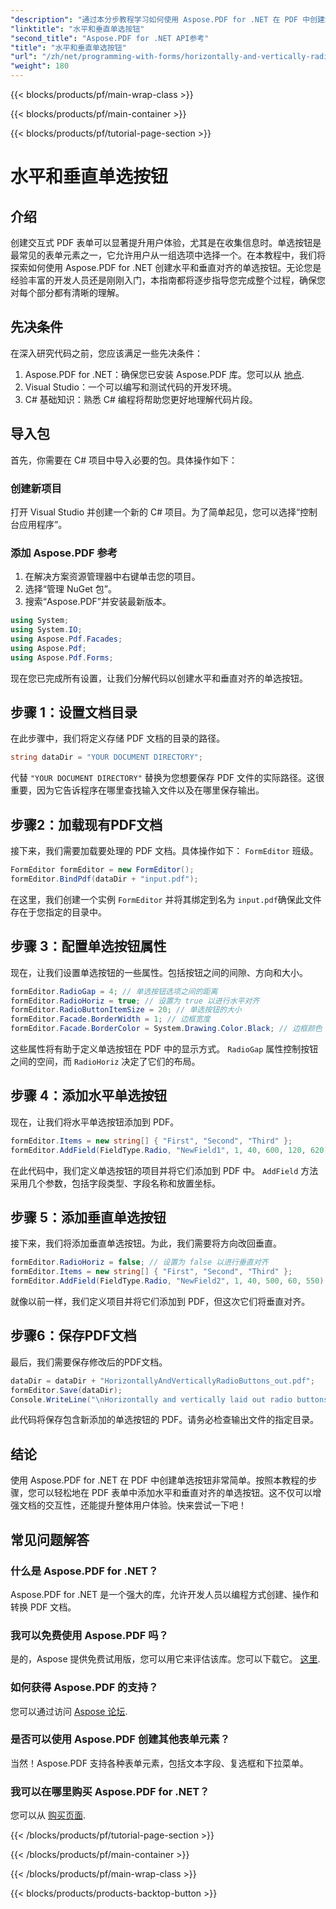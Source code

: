```yaml
---
"description": "通过本分步教程学习如何使用 Aspose.PDF for .NET 在 PDF 中创建水平和垂直对齐的单选按钮。"
"linktitle": "水平和垂直单选按钮"
"second_title": "Aspose.PDF for .NET API参考"
"title": "水平和垂直单选按钮"
"url": "/zh/net/programming-with-forms/horizontally-and-vertically-radio-buttons/"
"weight": 180
---
```


{{< blocks/products/pf/main-wrap-class >}}

{{< blocks/products/pf/main-container >}}

{{< blocks/products/pf/tutorial-page-section >}}

# 水平和垂直单选按钮

## 介绍

创建交互式 PDF 表单可以显著提升用户体验，尤其是在收集信息时。单选按钮是最常见的表单元素之一，它允许用户从一组选项中选择一个。在本教程中，我们将探索如何使用 Aspose.PDF for .NET 创建水平和垂直对齐的单选按钮。无论您是经验丰富的开发人员还是刚刚入门，本指南都将逐步指导您完成整个过程，确保您对每个部分都有清晰的理解。

## 先决条件

在深入研究代码之前，您应该满足一些先决条件：

1. Aspose.PDF for .NET：确保您已安装 Aspose.PDF 库。您可以从 [地点](https://releases。aspose.com/pdf/net/).
2. Visual Studio：一个可以编写和测试代码的开发环境。
3. C# 基础知识：熟悉 C# 编程将帮助您更好地理解代码片段。

## 导入包

首先，你需要在 C# 项目中导入必要的包。具体操作如下：

### 创建新项目

打开 Visual Studio 并创建一个新的 C# 项目。为了简单起见，您可以选择“控制台应用程序”。

### 添加 Aspose.PDF 参考

1. 在解决方案资源管理器中右键单击您的项目。
2. 选择“管理 NuGet 包”。
3. 搜索“Aspose.PDF”并安装最新版本。

```csharp
using System;
using System.IO;
using Aspose.Pdf.Facades;
using Aspose.Pdf;
using Aspose.Pdf.Forms;
```

现在您已完成所有设置，让我们分解代码以创建水平和垂直对齐的单选按钮。

## 步骤 1：设置文档目录

在此步骤中，我们将定义存储 PDF 文档的目录的路径。

```csharp
string dataDir = "YOUR DOCUMENT DIRECTORY";
```

代替 `"YOUR DOCUMENT DIRECTORY"` 替换为您想要保存 PDF 文件的实际路径。这很重要，因为它告诉程序在哪里查找输入文件以及在哪里保存输出。

## 步骤2：加载现有PDF文档

接下来，我们需要加载要处理的 PDF 文档。具体操作如下： `FormEditor` 班级。

```csharp
FormEditor formEditor = new FormEditor();
formEditor.BindPdf(dataDir + "input.pdf");
```

在这里，我们创建一个实例 `FormEditor` 并将其绑定到名为 `input.pdf`确保此文件存在于您指定的目录中。

## 步骤 3：配置单选按钮属性

现在，让我们设置单选按钮的一些属性。包括按钮之间的间隙、方向和大小。

```csharp
formEditor.RadioGap = 4; // 单选按钮选项之间的距离
formEditor.RadioHoriz = true; // 设置为 true 以进行水平对齐
formEditor.RadioButtonItemSize = 20; // 单选按钮的大小
formEditor.Facade.BorderWidth = 1; // 边框宽度
formEditor.Facade.BorderColor = System.Drawing.Color.Black; // 边框颜色
```

这些属性将有助于定义单选按钮在 PDF 中的显示方式。 `RadioGap` 属性控制按钮之间的空间，而 `RadioHoriz` 决定了它们的布局。

## 步骤 4：添加水平单选按钮

现在，让我们将水平单选按钮添加到 PDF。

```csharp
formEditor.Items = new string[] { "First", "Second", "Third" };
formEditor.AddField(FieldType.Radio, "NewField1", 1, 40, 600, 120, 620);
```

在此代码中，我们定义单选按钮的项目并将它们添加到 PDF 中。 `AddField` 方法采用几个参数，包括字段类型、字段名称和放置坐标。

## 步骤 5：添加垂直单选按钮

接下来，我们将添加垂直单选按钮。为此，我们需要将方向改回垂直。

```csharp
formEditor.RadioHoriz = false; // 设置为 false 以进行垂直对齐
formEditor.Items = new string[] { "First", "Second", "Third" };
formEditor.AddField(FieldType.Radio, "NewField2", 1, 40, 500, 60, 550);
```

就像以前一样，我们定义项目并将它们添加到 PDF，但这次它们将垂直对齐。

## 步骤6：保存PDF文档

最后，我们需要保存修改后的PDF文档。

```csharp
dataDir = dataDir + "HorizontallyAndVerticallyRadioButtons_out.pdf";
formEditor.Save(dataDir);
Console.WriteLine("\nHorizontally and vertically laid out radio buttons successfully.\nFile saved at " + dataDir);
```

此代码将保存包含新添加的单选按钮的 PDF。请务必检查输出文件的指定目录。

## 结论

使用 Aspose.PDF for .NET 在 PDF 中创建单选按钮非常简单。按照本教程的步骤，您可以轻松地在 PDF 表单中添加水平和垂直对齐的单选按钮。这不仅可以增强文档的交互性，还能提升整体用户体验。快来尝试一下吧！

## 常见问题解答

### 什么是 Aspose.PDF for .NET？
Aspose.PDF for .NET 是一个强大的库，允许开发人员以编程方式创建、操作和转换 PDF 文档。

### 我可以免费使用 Aspose.PDF 吗？
是的，Aspose 提供免费试用版，您可以用它来评估该库。您可以下载它。 [这里](https://releases。aspose.com/).

### 如何获得 Aspose.PDF 的支持？
您可以通过访问 [Aspose 论坛](https://forum。aspose.com/c/pdf/10).

### 是否可以使用 Aspose.PDF 创建其他表单元素？
当然！Aspose.PDF 支持各种表单元素，包括文本字段、复选框和下拉菜单。

### 我可以在哪里购买 Aspose.PDF for .NET？
您可以从 [购买页面](https://purchase。aspose.com/buy).

{{< /blocks/products/pf/tutorial-page-section >}}

{{< /blocks/products/pf/main-container >}}

{{< /blocks/products/pf/main-wrap-class >}}

{{< blocks/products/products-backtop-button >}}